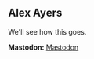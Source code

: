 ## Alex Ayers

We'll see how this goes.

**Mastodon:** <a rel="me" href="https://darkfuture.social/@alex">Mastodon</a>

